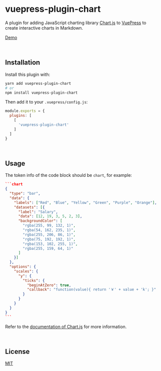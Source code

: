 # vuepress-plugin-chart

A plugin for adding JavaScript charting library [Chart.js](https://www.chartjs.org) to [VuePress](https://vuepress.vuejs.org/) to create interactive charts in Markdown.

[Demo](https://vuepress-theme-gungnir.vercel.app/zh/docs/plugins/chart.html)


&nbsp;

## Installation

Install this plugin with:

```bash
yarn add vuepress-plugin-chart
# or
npm install vuepress-plugin-chart
```

Then add it to your `.vuepress/config.js`:

```js
module.exports = {
  plugins: [
    [
      'vuepress-plugin-chart'
    ]
  ]
}
```


&nbsp;

## Usage

The token info of the code block should be `chart`, for example:

~~~json
```chart
{
  "type": "bar",
  "data": {
    "labels": ["Red", "Blue", "Yellow", "Green", "Purple", "Orange"],
    "datasets": [{
      "label": "Salary",
      "data": [12, 19, 3, 5, 2, 3],
      "backgroundColor": [
        "rgba(255, 99, 132, 1)",
        "rgba(54, 162, 235, 1)",
        "rgba(255, 206, 86, 1)",
        "rgba(75, 192, 192, 1)",
        "rgba(153, 102, 255, 1)",
        "rgba(255, 159, 64, 1)"
      ]
    }]
  },
  "options": {
    "scales": {
      "y": {
        "ticks": {
          "beginAtZero": true,
          "callback": "function(value){ return '￥' + value + 'k'; }"  // functions should be stringified before being passed through `callback`
        }
      }
    }
  }
}
```
~~~

Refer to the [documentation of Chart.js](https://www.chartjs.org/docs/latest/) for more information.


&nbsp;

## License

[MIT](LICENSE)
